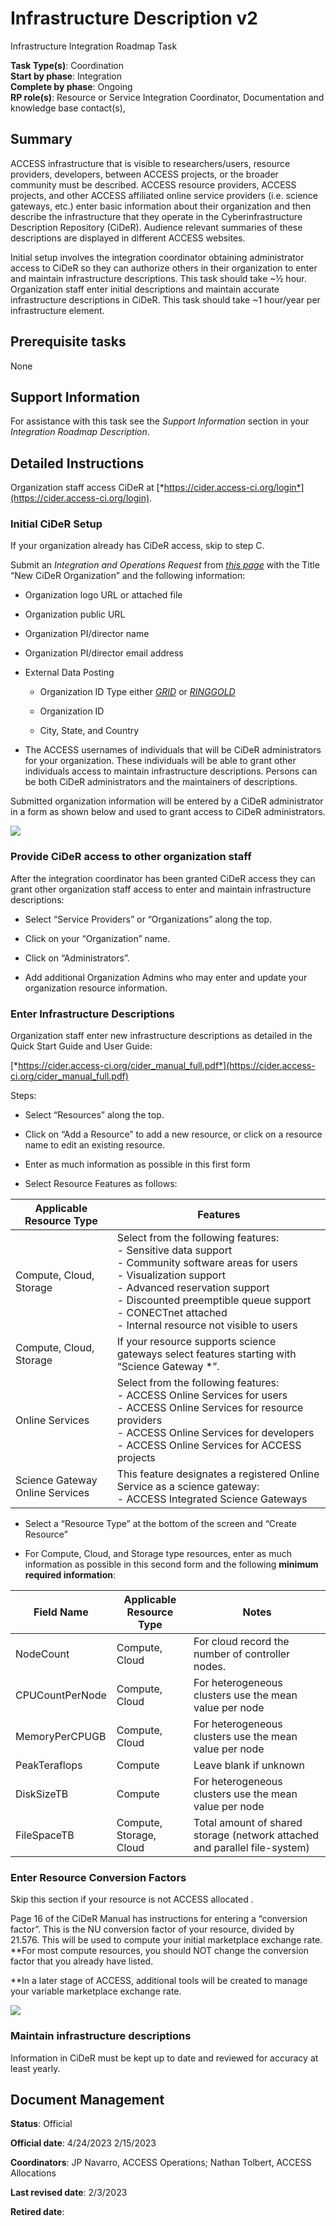 # Infrastructure Description v2

Infrastructure Integration Roadmap Task

**Task Type(s)**: Coordination  
**Start by phase**: Integration  
**Complete by phase**: Ongoing  
**RP role(s)**: Resource or Service Integration Coordinator, Documentation and knowledge base contact(s),

## Summary

ACCESS infrastructure that is visible to researchers/users, resource providers, developers, between ACCESS projects, or the broader community must be described. ACCESS resource providers, ACCESS projects, and other ACCESS affiliated online service providers (i.e. science gateways, etc.) enter basic information about their organization and then describe the infrastructure that they operate in the Cyberinfrastructure Description Repository (CiDeR). Audience relevant summaries of these descriptions are displayed in different ACCESS websites.

Initial setup involves the integration coordinator obtaining administrator access to CiDeR so they can authorize others in their organization to enter and maintain infrastructure descriptions. This task should take ~½ hour. Organization staff enter initial descriptions and maintain accurate infrastructure descriptions in CiDeR. This task should take ~1 hour/year per infrastructure element.

## Prerequisite tasks

None

## Support Information

For assistance with this task see the *Support Information* section in your *Integration Roadmap Description*.

## Detailed Instructions

Organization staff access CiDeR at [*https://cider.access-ci.org/login*](https://cider.access-ci.org/login).

### Initial CiDeR Setup

If your organization already has CiDeR access, skip to step C.

Submit an *Integration and Operations Request* from [*this page*](https://operations.access-ci.org/help) with the Title “New CiDeR Organization” and the following information:

- Organization logo URL or attached file

- Organization public URL

- Organization PI/director name

- Organization PI/director email address

- External Data Posting

  - Organization ID Type either [*GRID*](https://www.grid.ac/) or [*RINGGOLD*](https://www.ringgold.com/ringgold-identifier/)

  - Organization ID

  - City, State, and Country

- The ACCESS usernames of individuals that will be CiDeR administrators for your organization. These individuals will be able to grant other individuals access to maintain infrastructure descriptions. Persons can be both CiDeR administrators and the maintainers of descriptions.

Submitted organization information will be entered by a CiDeR administrator in a form as shown below and used to grant access to CiDeR administrators.

![](media/Infrastructure_Description_v2/media/image1.png)

### Provide CiDeR access to other organization staff

After the integration coordinator has been granted CiDeR access they can grant other organization staff access to enter and maintain infrastructure descriptions:

- Select “Service Providers” or “Organizations” along the top.

- Click on your “Organization” name.

- Click on “Administrators”.

- Add additional Organization Admins who may enter and update your organization resource information.

### Enter Infrastructure Descriptions

Organization staff enter new infrastructure descriptions as detailed in the Quick Start Guide and User Guide:

[*https://cider.access-ci.org/cider_manual_full.pdf*](https://cider.access-ci.org/cider_manual_full.pdf)

Steps:

- Select “Resources” along the top.

- Click on “Add a Resource” to add a new resource, or click on a resource name to edit an existing resource.

- Enter as much information as possible in this first form

- Select Resource Features as follows:

| Applicable Resource Type        | Features                                                                                                                                                                                                                                                                           |
|---------------------------------|------------------------------------------------------------------------------------------------------------------------------------------------------------------------------------------------------------------------------------------------------------------------------------|
| Compute, Cloud, Storage         | Select from the following features:<br>- Sensitive data support<br>- Community software areas for users<br>- Visualization support<br>- Advanced reservation support<br>- Discounted preemptible queue support<br>- CONECTnet attached<br>- Internal resource not visible to users |
| Compute, Cloud, Storage         | If your resource supports science gateways select features starting with “Science Gateway *”.                                                                                                                                                                                      |
| Online Services                 | Select from the following features:<br>- ACCESS Online Services for users<br>- ACCESS Online Services for resource providers<br>- ACCESS Online Services for developers<br>- ACCESS Online Services for ACCESS projects                                                            |
| Science Gateway Online Services | This feature designates a registered Online Service as a science gateway:<br>- ACCESS Integrated Science Gateways                                                                                                                                                                  |

- Select a “Resource Type” at the bottom of the screen and “Create Resource”

- For Compute, Cloud, and Storage type resources, enter as much information as possible in this second form and the following **minimum required information**:

| Field Name      | Applicable Resource Type | Notes                                                                      |
|-----------------|--------------------------|----------------------------------------------------------------------------|
| NodeCount       | Compute, Cloud           | For cloud record the number of controller nodes.                           |
| CPUCountPerNode | Compute, Cloud           | For heterogeneous clusters use the mean value per node                     |
| MemoryPerCPUGB  | Compute, Cloud           | For heterogeneous clusters use the mean value per node                     |
| PeakTeraflops   | Compute                  | Leave blank if unknown                                                     |
| DiskSizeTB      | Compute                  | For heterogeneous clusters use the mean value per node                     |
| FileSpaceTB     | Compute, Storage, Cloud  | Total amount of shared storage (network attached and parallel file-system) |

### Enter Resource Conversion Factors

Skip this section if your resource is not ACCESS allocated .

Page 16 of the CiDeR Manual has instructions for entering a “conversion factor”. This is the NU conversion factor of your resource, divided by 21.576. This will be used to compute your initial marketplace exchange rate. **For most compute resources, you should NOT change the conversion factor that you already have listed.  
  
**In a later stage of ACCESS, additional tools will be created to manage your variable marketplace exchange rate.

![](media/Infrastructure_Description_v2/media/image2.png)

### Maintain infrastructure descriptions

Information in CiDeR must be kept up to date and reviewed for accuracy at least yearly.

## Document Management

**Status**: Official

**Official date**: 4/24/2023 2/15/2023

**Coordinators**: JP Navarro, ACCESS Operations; Nathan Tolbert, ACCESS Allocations

**Last revised date**: 2/3/2023

**Retired date**:
